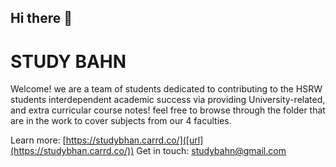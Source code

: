 ## Hi there 👋
# STUDY BAHN

Welcome!
we are a team of students dedicated to contributing to the HSRW students interdependent academic success via providing University-related, and extra curricular course notes!
feel free to browse through the folder that are in the work to cover subjects from our 4 faculties.

Learn more: [https://studybhan.carrd.co/]([url](https://studybhan.carrd.co/))
Get in touch: studybahn@gmail.com
<!--
**StudyBahn/StudyBahn** is a ✨ _special_ ✨ repository because its `README.md` (this file) appears on your GitHub profile.

Here are some ideas to get you started:

- 🔭 I’m currently working on ...
- 🌱 I’m currently learning ...
- 👯 I’m looking to collaborate on ...
- 🤔 I’m looking for help with ...
- 💬 Ask me about ...
- 📫 How to reach me: ...
- 😄 Pronouns: ...
- ⚡ Fun fact: ...
-->
